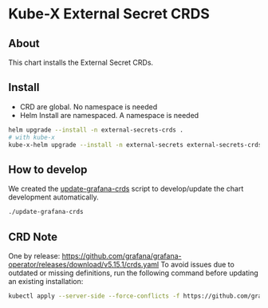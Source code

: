 # Kube-X External Secret CRDS


## About

This chart installs the External Secret CRDs.


## Install

* CRD are global. No namespace is needed
* Helm Install are namespaced. A namespace is needed
```bash
helm upgrade --install -n external-secrets-crds .
# with kube-x
kube-x-helm upgrade --install -n external-secrets external-secrets-crds .
```


## How to develop

We created the [update-grafana-crds](./update-external-secrets-crds) script
to develop/update the chart development automatically.

```bash
./update-grafana-crds
```

## CRD Note

One by release: https://github.com/grafana/grafana-operator/releases/download/v5.15.1/crds.yaml
To avoid issues due to outdated or missing definitions, run the following command before updating an existing installation:
```bash
kubectl apply --server-side --force-conflicts -f https://github.com/grafana/grafana-operator/releases/download/v5.15.1/crds.yaml
```